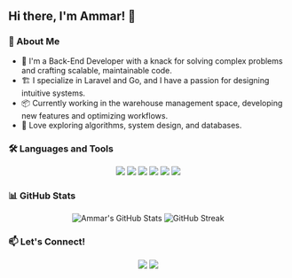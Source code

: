 ## Hi there, I'm Ammar! 👋

### 🚀 About Me
- 🌟 I'm a Back-End Developer with a knack for solving complex problems and crafting scalable, maintainable code.
- 🏗️ I specialize in Laravel and Go, and I have a passion for designing intuitive systems.
- 📦 Currently working in the warehouse management space, developing new features and optimizing workflows.
- 🧠 Love exploring algorithms, system design, and databases.

### 🛠️ Languages and Tools
<div align="center"> <img src="https://img.shields.io/badge/PHP-777BB4?logo=php&logoColor=white" /> <img src="https://img.shields.io/badge/Laravel-FF2D20?style=for-the-badge&logo=laravel&logoColor=white" /> <img src="https://img.shields.io/badge/Go-00ADD8?style=for-the-badge&logo=go&logoColor=white" /> <img src="https://img.shields.io/badge/Supabase-3ECF8E?style=for-the-badge&logo=supabase&logoColor=white" /> <img src="https://img.shields.io/badge/PostgreSQL-336791?style=for-the-badge&logo=postgresql&logoColor=white" /> <img src="https://img.shields.io/badge/Obsidian-483699?style=for-the-badge&logo=obsidian&logoColor=white" /> </div>

### 📊 GitHub Stats
<div align="center"> <img src="https://github-readme-stats.vercel.app/api?username=yourusername&show_icons=true&theme=tokyonight" alt="Ammar's GitHub Stats" /> <img src="https://github-readme-streak-stats.herokuapp.com/?user=yourusername&theme=tokyonight" alt="GitHub Streak" /> </div> 

### 📫 Let's Connect!
<div align="center"> <a href="https://www.linkedin.com/in/ammargomaa1/"><img src="https://img.shields.io/badge/LinkedIn-0A66C2?style=for-the-badge&logo=linkedin&logoColor=white" /></a> <a href="mailto:ammargomaa1@gmail.com"><img src="https://img.shields.io/badge/Email-D14836?style=for-the-badge&logo=gmail&logoColor=white" /></a> </div>
<!--
**ammargomaa1/ammargomaa1** is a ✨ _special_ ✨ repository because its `README.md` (this file) appears on your GitHub profile.

Here are some ideas to get you started:

- 🔭 I’m currently working on ...
- 🌱 I’m currently learning ...
- 👯 I’m looking to collaborate on ...
- 🤔 I’m looking for help with ...
- 💬 Ask me about ...
- 📫 How to reach me: ...
- 😄 Pronouns: ...
- ⚡ Fun fact: ...
-->

